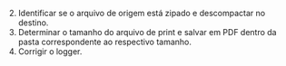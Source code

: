 2. Identificar se o arquivo de origem está zipado e descompactar no destino.
3. Determinar o tamanho do arquivo de print e salvar em PDF dentro da pasta correspondente ao respectivo tamanho.
4. Corrigir o logger.